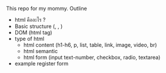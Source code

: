 This repo for my mommy.
Outline
- html คืออะไร ?
- Basic structure (<html>, <head>, <body>)
- DOM (html tag)
- type of html
    - html content (h1-h6, p, list, table, link, image, video, br)
    - html semantic
    - html form (input text-number, checkbox, radio, textarea)
- example register form